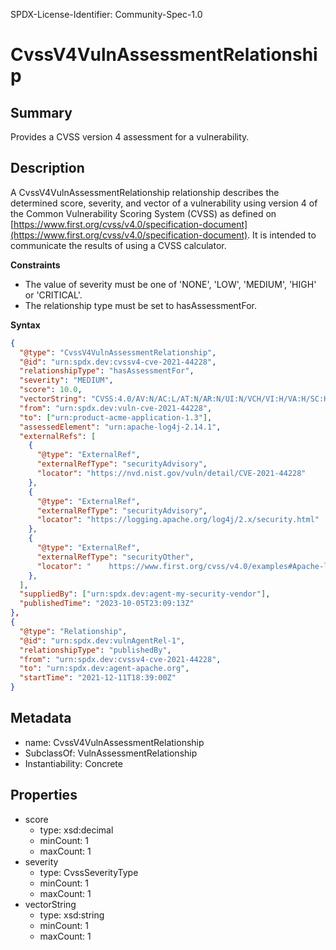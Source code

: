 SPDX-License-Identifier: Community-Spec-1.0

# CvssV4VulnAssessmentRelationship

## Summary

Provides a CVSS version 4 assessment for a vulnerability.

## Description

A CvssV4VulnAssessmentRelationship relationship describes the determined score,
severity, and vector of a vulnerability using version 4 of the Common
Vulnerability Scoring System (CVSS) as defined on
[https://www.first.org/cvss/v4.0/specification-document](https://www.first.org/cvss/v4.0/specification-document).
It is intended to communicate the results of using a CVSS calculator.

**Constraints**

- The value of severity must be one of 'NONE', 'LOW', 'MEDIUM', 'HIGH' or
  'CRITICAL'.
- The relationship type must be set to hasAssessmentFor.

**Syntax**

```json
{
  "@type": "CvssV4VulnAssessmentRelationship",
  "@id": "urn:spdx.dev:cvssv4-cve-2021-44228",
  "relationshipType": "hasAssessmentFor",
  "severity": "MEDIUM",
  "score": 10.0,
  "vectorString": "CVSS:4.0/AV:N/AC:L/AT:N/AR:N/UI:N/VCH/VI:H/VA:H/SC:H/SI:H/SA:H/E:A",
  "from": "urn:spdx.dev:vuln-cve-2021-44228",
  "to": ["urn:product-acme-application-1.3"],
  "assessedElement": "urn:apache-log4j-2.14.1",
  "externalRefs": [
    {
      "@type": "ExternalRef",
      "externalRefType": "securityAdvisory",
      "locator": "https://nvd.nist.gov/vuln/detail/CVE-2021-44228"
    },
    {
      "@type": "ExternalRef",
      "externalRefType": "securityAdvisory",
      "locator": "https://logging.apache.org/log4j/2.x/security.html"
    },
    {
      "@type": "ExternalRef",
      "externalRefType": "securityOther",
      "locator": "    https://www.first.org/cvss/v4.0/examples#Apache-log4j-JNDI-Command-Execution-log4shell-Vulnerability-CVE-2021-44228"
    },
  ],
  "suppliedBy": ["urn:spdx.dev:agent-my-security-vendor"],
  "publishedTime": "2023-10-05T23:09:13Z"
},
{
  "@type": "Relationship",
  "@id": "urn:spdx.dev:vulnAgentRel-1",
  "relationshipType": "publishedBy",
  "from": "urn:spdx.dev:cvssv4-cve-2021-44228",
  "to": "urn:spdx.dev:agent-apache.org",
  "startTime": "2021-12-11T18:39:00Z"
}
```

## Metadata

- name: CvssV4VulnAssessmentRelationship
- SubclassOf: VulnAssessmentRelationship
- Instantiability: Concrete

## Properties

- score
  - type: xsd:decimal
  - minCount: 1
  - maxCount: 1
- severity
  - type: CvssSeverityType
  - minCount: 1
  - maxCount: 1
- vectorString
  - type: xsd:string
  - minCount: 1
  - maxCount: 1
